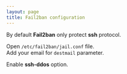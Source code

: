```yaml
---
layout: page
title: Fail2ban configuration
---
```


By default **Fail2ban** only protect **ssh** protocol.

Open `/etc/fail2ban/jail.conf` file.  
Add your email for `destmail` parameter.

Enable **ssh-ddos** option.
